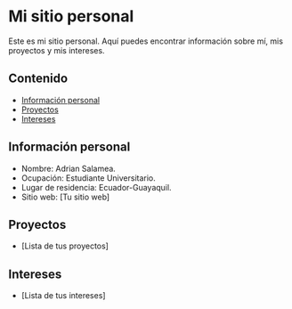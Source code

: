 # Mi sitio personal
Este es mi sitio personal. Aquí puedes encontrar información sobre mí, mis
proyectos y mis intereses.
## Contenido
* [Información personal](#información-personal)
* [Proyectos](#proyectos)
* [Intereses](#intereses)
## Información personal
* Nombre: Adrian Salamea.
* Ocupación: Estudiante Universitario.
* Lugar de residencia: Ecuador-Guayaquil.
* Sitio web: [Tu sitio web]
## Proyectos
* [Lista de tus proyectos]
## Intereses
* [Lista de tus intereses]

